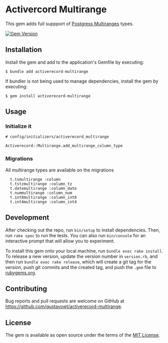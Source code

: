 # Activercord Multirange 
 
This gem adds full suppport of [Postgress Multiranges](https://www.postgresql.org/docs/14/rangetypes.html#RANGETYPES-BUILTIN) types.

[![Gem Version](https://badge.fury.io/rb/activerecord-multirange.svg)](https://badge.fury.io/rb/activerecord-multirange)

## Installation

Install the gem and add to the application's Gemfile by executing:

    $ bundle add activerecord-multirange

If bundler is not being used to manage dependencies, install the gem by executing:

    $ gem install activerecord-multirange 

## Usage

### Initialize it

```
# config/initializers/activerecord_multirange

Activerecord::Multirange.add_multirange_column_type
```

### Migrations

All multirange types are available on the migrations


```
  t.tsmultirange :column
  t.tstzmultirange :column_tz
  t.datemultirange :column_date
  t.nummultirange :column_num
  t.int8multirange :column_int8
  t.int4multirange :column_int4
```

## Development

After checking out the repo, run `bin/setup` to install dependencies. Then, run `rake spec` to run the tests. You can also run `bin/console` for an interactive prompt that will allow you to experiment.

To install this gem onto your local machine, run `bundle exec rake install`. To release a new version, update the version number in `version.rb`, and then run `bundle exec rake release`, which will create a git tag for the version, push git commits and the created tag, and push the `.gem` file to [rubygems.org](https://rubygems.org).

## Contributing

Bug reports and pull requests are welcome on GitHub at https://github.com/gustavowt/activerecord-multirange.

## License

The gem is available as open source under the terms of the [MIT License](https://opensource.org/licenses/MIT).
